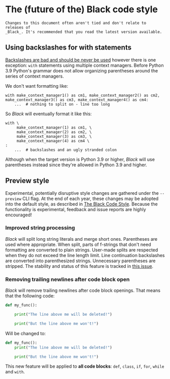 # The (future of the) Black code style

```{warning}
Changes to this document often aren't tied and don't relate to releases of
_Black_. It's recommended that you read the latest version available.
```

## Using backslashes for with statements

[Backslashes are bad and should be never be used](labels/why-no-backslashes) however
there is one exception: `with` statements using multiple context managers. Before Python
3.9 Python's grammar does not allow organizing parentheses around the series of context
managers.

We don't want formatting like:

```py3
with make_context_manager1() as cm1, make_context_manager2() as cm2, make_context_manager3() as cm3, make_context_manager4() as cm4:
    ...  # nothing to split on - line too long
```

So _Black_ will eventually format it like this:

```py3
with \
     make_context_manager(1) as cm1, \
     make_context_manager(2) as cm2, \
     make_context_manager(3) as cm3, \
     make_context_manager(4) as cm4 \
:
    ...  # backslashes and an ugly stranded colon
```

Although when the target version is Python 3.9 or higher, _Black_ will use parentheses
instead since they're allowed in Python 3.9 and higher.

## Preview style

Experimental, potentially disruptive style changes are gathered under the `--preview`
CLI flag. At the end of each year, these changes may be adopted into the default style,
as described in [The Black Code Style](./index.rst). Because the functionality is
experimental, feedback and issue reports are highly encouraged!

### Improved string processing

_Black_ will split long string literals and merge short ones. Parentheses are used where
appropriate. When split, parts of f-strings that don't need formatting are converted to
plain strings. User-made splits are respected when they do not exceed the line length
limit. Line continuation backslashes are converted into parenthesized strings.
Unnecessary parentheses are stripped. The stability and status of this feature is
tracked in [this issue](https://github.com/psf/black/issues/2188).

### Removing trailing newlines after code block open

_Black_ will remove trailing newlines after code block openings. That means that the
following code:

```python
def my_func():

    print("The line above me will be deleted!")

    print("But the line above me won't!")
```

Will be changed to:

```python
def my_func():
    print("The line above me will be deleted!")

    print("But the line above me won't!")
```

This new feature will be applied to **all code blocks**: `def`, `class`, `if`, `for`,
`while` and `with`.
